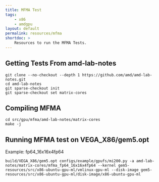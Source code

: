 ```yaml
---
title: MFMA Test
tags:
    - x86
    - amdgpu
layout: default
permalink: resources/mfma
shortdoc: >
    Resources to run the MFMA Tests.
---
```


## Getting Tests From amd-lab-notes

```
git clone --no-checkout --depth 1 https://github.com/amd/amd-lab-notes.git
cd amd-lab-notes
git sparse-checkout init
git sparse-checkout set matrix-cores
```

## Compiling MFMA

```
cd src/gpu/mfma/amd-lab-notes/matrix-cores
make -j
```

## Running MFMA test on VEGA_X86/gem5.opt

Example: fp64_16x16x4fp64
```
build/VEGA_X86/gem5.opt configs/example/gpufs/mi200.py -a amd-lab-notes/matrix-cores/mfma_fp64_16x16x4fp64 --kernel gem5-resources/src/x86-ubuntu-gpu-ml/vmlinux-gpu-ml --disk-image gem5-resources/src/x86-ubuntu-gpu-ml/disk-image/x86-ubuntu-gpu-ml
```
